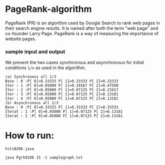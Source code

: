 # PageRank-algorithm
PageRank (PR) is an algorithm used by Google Search to rank web pages in their search engine results. It is named after both the term "web page" and co-founder Larry Page. PageRank is a way of measuring the importance of website pages.


### sample input and output
We present the two cases synchronous and asynchronous for initial conditions `1/n` as used in the algorithm.
```
(a) Synchronous all 1/3
Base : 0 :P[ 0]=0.33333 P[ 1]=0.33333 P[ 2]=0.33333
Iter : 1 :P[ 0]=0.05000 P[ 1]=0.19167 P[ 2]=0.47500
Iter : 2 :P[ 0]=0.05000 P[ 1]=0.07125 P[ 2]=0.23417
Iter : 3 :P[ 0]=0.05000 P[ 1]=0.07125 P[ 2]=0.13181
Iter : 4 :P[ 0]=0.05000 P[ 1]=0.07125 P[ 2]=0.13181
(b) Asynchronous all 1/3
Base : 0 :P[ 0]=0.33333 P[ 1]=0.33333 P[ 2]=0.33333
Iterat : 1 :P[ 0]=0.05000 P[ 1]=0.07125 P[ 2]=0.13181
Iterat : 2 :P[ 0]=0.05000 P[ 1]=0.07125 P[ 2]=0.13181
```

# How to run:
```
hits0206.java
	
java Pgrk0206 15 -1 samplegraph.txt
```
